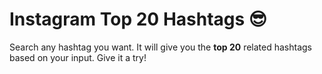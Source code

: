 # Instagram Top 20 Hashtags :sunglasses:

<p>Search any hashtag you want. It will give you the <strong>top 20</strong> related hashtags based on your input. Give it a try! </p>
